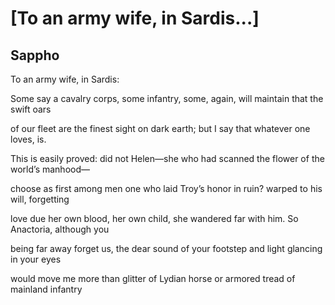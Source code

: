 # [To an army wife, in Sardis...]
## Sappho
To an army wife, in Sardis:

Some say a cavalry corps,
some infantry, some, again,
will maintain that the swift oars

of our fleet are the finest
sight on dark earth; but I say
that whatever one loves, is.

This is easily proved: did
not Helen—she who had scanned
the flower of the world’s manhood—

choose as first among men one
who laid Troy’s honor in ruin?
warped to his will, forgetting

love due her own blood, her own
child, she wandered far with him.
So Anactoria, although you

being far away forget us,
the dear sound of your footstep
and light glancing in your eyes

would move me more than glitter
of Lydian horse or armored
tread of mainland infantry